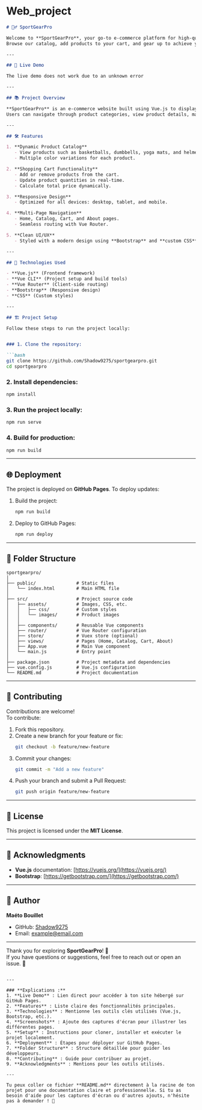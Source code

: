 # Web_project
 


```markdown
# 🏋️‍♂️ SportGearPro

Welcome to **SportGearPro**, your go-to e-commerce platform for high-quality sports gear!  
Browse our catalog, add products to your cart, and gear up to achieve your fitness goals. 🏀🎽

---

## 🚀 Live Demo

The live demo does not work due to an unknown error

---

## 📚 Project Overview

**SportGearPro** is an e-commerce website built using Vue.js to display and manage a variety of sports equipment.  
Users can navigate through product categories, view product details, manage their cart, and explore featured items.

---

## 🛠️ Features

1. **Dynamic Product Catalog**
   - View products such as basketballs, dumbbells, yoga mats, and helmets.
   - Multiple color variations for each product.

2. **Shopping Cart Functionality**
   - Add or remove products from the cart.
   - Update product quantities in real-time.
   - Calculate total price dynamically.

3. **Responsive Design**
   - Optimized for all devices: desktop, tablet, and mobile.

4. **Multi-Page Navigation**
   - Home, Catalog, Cart, and About pages.
   - Seamless routing with Vue Router.

5. **Clean UI/UX**
   - Styled with a modern design using **Bootstrap** and **custom CSS**.

---

## 🧰 Technologies Used

- **Vue.js** (Frontend framework)
- **Vue CLI** (Project setup and build tools)
- **Vue Router** (Client-side routing)
- **Bootstrap** (Responsive design)
- **CSS** (Custom styles)

---

## 🏗️ Project Setup

Follow these steps to run the project locally:


### 1. Clone the repository:

```bash
git clone https://github.com/Shadow9275/sportgearpro.git
cd sportgearpro
```

### 2. Install dependencies:
```bash
npm install
```

### 3. Run the project locally:
```bash
npm run serve
```

### 4. Build for production:
```bash
npm run build
```

---

## 🌐 Deployment

The project is deployed on **GitHub Pages**. To deploy updates:

1. Build the project:
   ```bash
   npm run build
   ```

2. Deploy to GitHub Pages:
   ```bash
   npm run deploy
   ```

---

## 📂 Folder Structure

```
sportgearpro/
│
├── public/               # Static files
│   └── index.html        # Main HTML file
│
├── src/                  # Project source code
│   ├── assets/           # Images, CSS, etc.
│   │   ├── css/          # Custom styles
│   │   └── images/       # Product images
│   │
│   ├── components/       # Reusable Vue components
│   ├── router/           # Vue Router configuration
│   ├── store/            # Vuex store (optional)
│   ├── views/            # Pages (Home, Catalog, Cart, About)
│   ├── App.vue           # Main Vue component
│   └── main.js           # Entry point
│
├── package.json          # Project metadata and dependencies
├── vue.config.js         # Vue.js configuration
└── README.md             # Project documentation
```

---

## 🤝 Contributing

Contributions are welcome!  
To contribute:
1. Fork this repository.
2. Create a new branch for your feature or fix:
   ```bash
   git checkout -b feature/new-feature
   ```
3. Commit your changes:
   ```bash
   git commit -m "Add a new feature"
   ```
4. Push your branch and submit a Pull Request:
   ```bash
   git push origin feature/new-feature
   ```

---

## 📄 License

This project is licensed under the **MIT License**.

---

## 🙌 Acknowledgments

- **Vue.js** documentation: [https://vuejs.org/](https://vuejs.org/)
- **Bootstrap**: [https://getbootstrap.com/](https://getbootstrap.com/)

---

## 👤 Author

**Maéto Bouillet**  
- GitHub: [Shadow9275](https://github.com/Shadow9275)
- Email: [example@email.com](mailto:example@email.com)

---

Thank you for exploring **SportGearPro**! 🎉  
If you have questions or suggestions, feel free to reach out or open an issue. 🚀
```

---

### **Explications :**
1. **Live Demo** : Lien direct pour accéder à ton site hébergé sur GitHub Pages.
2. **Features** : Liste claire des fonctionnalités principales.
3. **Technologies** : Mentionne les outils clés utilisés (Vue.js, Bootstrap, etc.).
4. **Screenshots** : Ajoute des captures d'écran pour illustrer les différentes pages.
5. **Setup** : Instructions pour cloner, installer et exécuter le projet localement.
6. **Deployment** : Étapes pour déployer sur GitHub Pages.
7. **Folder Structure** : Structure détaillée pour guider les développeurs.
8. **Contributing** : Guide pour contribuer au projet.
9. **Acknowledgments** : Mentions pour les outils utilisés.

---

Tu peux coller ce fichier **README.md** directement à la racine de ton projet pour une documentation claire et professionnelle. Si tu as besoin d'aide pour les captures d'écran ou d'autres ajouts, n'hésite pas à demander ! 🚀